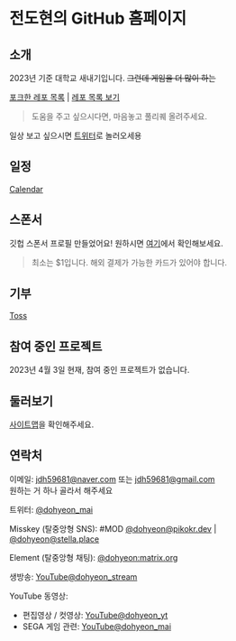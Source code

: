 # 전도현의 GitHub 홈페이지
## 소개
2023년 기준 대학교 새내기입니다. ~~그런데 게임을 더 많이 하는~~

[포크한 레포 목록](./forklookup/) | [레포 목록 보기](https://github.com/JeonDohyeon?tab=repositories)

> 도움을 주고 싶으시다면, 마음놓고 풀리퀘 올려주세요.

일상 보고 싶으시면 [트위터](https://twitter.com/dohyeon_mai)로 놀러오세용

## 일정
[Calendar](./calendar/)

## 스폰서
깃헙 스폰서 프로필 만들었어요! 원하시면 [여기](https://github.com/sponsors/JeonDohyeon)에서 확인해보세요.

> 최소는 $1입니다. 해외 결제가 가능한 카드가 있어야 합니다.

## 기부
[Toss](https://toss.me/dohyeon03)

## 참여 중인 프로젝트
2023년 4월 3일 현재, 참여 중인 프로젝트가 없습니다.

## 둘러보기
[사이트맵](./sitemap/)을 확인해주세요.

## 연락처
이메일: <jdh59681@naver.com> 또는 <jdh59681@gmail.com>  
원하는 거 하나 골라서 해주세요

트위터: [@dohyeon_mai](https://twitter.com/dohyeon_mai)

Misskey (탈중앙형 SNS): \#MOD [@dohyeon@pikokr.dev](https://pikokr.dev/@dohyeon) | [@dohyeon@stella.place](https://stella.place/@dohyeon)

Element (탈중앙형 채팅): [@dohyeon:matrix.org](https://matrix.to/#/@dohyeon:matrix.org)

생방송: [YouTube@dohyeon_stream](https://youtube.com/@dohyeon_stream)

YouTube 동영상:
- 편집영상 / 컷영상: [YouTube@dohyeon_yt](https://youtube.com/@dohyeon_yt)
- SEGA 게임 관련: [YouTube@dohyeon_mai](https://youtube.com/@dohyeon_mai)
